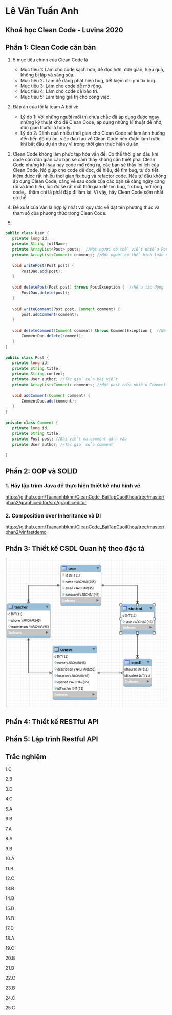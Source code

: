 # Lê Văn Tuấn Anh
## Khoá học Clean Code - Luvina 2020


## Phần 1: Clean Code căn bản
1. 5 mục tiêu chính của Clean Code là
   - Mục tiêu 1: Làm cho code sạch hơn, dễ đọc hơn, đơn giản, hiệu quả, không bị lặp và sáng sủa.
   - Mục tiêu 2: Làm dễ dàng phát hiện bug, tiết kiệm chi phí fix bug.
   - Mục tiêu 3: Làm cho code dễ mở rộng.
   - Mục tiêu 4: Làm cho code dễ bảo trì.
   - Mục tiêu 5: Làm tăng giá trị cho công việc.
   
2. Đáp án của tôi là team A bởi vì:
   - Lý do 1: Với những người mới thì chưa chắc đã áp dụng được ngay những kỹ thuật khó để Clean Code, áp dụng những kĩ thuật dễ nhớ, đơn giản trước là hợp lý.
   - Lý do 2: Dành quá nhiều thời gian cho Clean Code sẽ làm ảnh hưởng đến tiến độ dự án, việc đào tạo về Clean Code nên được làm trước khi bắt đầu dự án thay vì trong thời gian thực hiện dự án.
   
3. Clean Code không làm phức tạp hóa vấn đề. Có thể thời gian đầu khi code còn đơn giản các bạn sẽ cảm thấy không cần thiết phải Clean Code nhưng khi sau này code mở rộng ra, các bạn sẽ thấy lợi ích của Clean Code. Nó giúp cho code dễ đọc, dễ hiểu, dễ tìm bug, từ đó tiết kiệm được rất nhiều thời gian fix bug và refactor code. Nếu từ đầu không áp dụng Clean Code, càng về sau code của các bạn sẽ càng ngày càng rối và khó hiểu, lúc đó sẽ rất mất thời gian để tìm bug, fix bug, mở rộng code,.. thậm chí là phải đập đi làm lại. Vì vậy, hãy Clean Code sớm nhất có thể.

4. Đề xuất của Vân là hợp lý nhất với quy ước về đặt tên phương thức và tham số của phương thức trong Clean Code.

5. 
```Java
public class User {
   private long id;
   private String fullName;
   private ArrayList<Post> posts;  //Một người có thể viết nhiều Post
   private ArrayList<Comment> comments; //Một người có thể bình luận nhiều Comment
   
   void writePost(Post post) {
       PostDao.add(post);
   }
   
   void deletePost(Post post) throws PostException {  //Nếu tác động lên dữ liệu nếu có lỗi thì hãy throw ra Exception
       PostDao.delete(post);
   }
   
   void writeComment(Post post, Comment comment) {
       post.addComment(comment);
   }
   
   void deleteComment(Comment comment) throws CommentException {  //Nếu tác động lên dữ liệu nếu có lỗi thì hãy throw ra Exception
       CommentDao.delete(comment);
   }
}

public class Post {
   private long id;
   private String title;
   private String content;
   private User author; //Tác giả của bài viết
   private ArrayList<Comment> comments; //Một post chứa nhiều Comment
   
   void addComment(Comment comment) {
       CommentDao.add(comment);
   }
}

private class Comment {
   private long id;
   private String title;
   private Post post; //Bài viết mà comment gắn vào
   private User author; //Tác giả của comment

}
```

## Phần 2: OOP và SOLID
### 1. Hãy lập trình Java để thực hiện thiết kế như hình vẽ
https://github.com/Tuananhbkhn/CleanCode_BaiTapCuoiKhoa/tree/master/phan2/graphiceditor/src/graphiceditor

### 2. Composition over Inheritance và DI
https://github.com/Tuananhbkhn/CleanCode_BaiTapCuoiKhoa/tree/master/phan2/vinfastdemo

## Phần 3: Thiết kế CSDL Quan hệ theo đặc tả
![Thiết kế CSDL Course Management](https://github.com/Tuananhbkhn/CleanCode_BaiTapCuoiKhoa/blob/master/phan3/ThietKeCSDL.PNG)
## Phần 4: Thiết kế RESTful API

## Phần 5: Lập trình Restful API

## Trắc nghiệm
1.C

2.B

3.D

4.C

5.A

6.B

7.A

8.A

9.B

10.A

11.B

12.C

13.B

14.B

15.D

16.B

17.D

18.A

19.C

20.B

21.B

22.C

23.B

24.C

25.C

